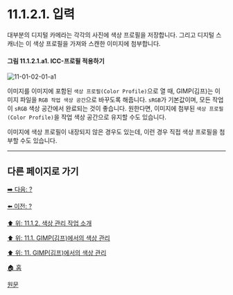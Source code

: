 # 11.1.2.1. 입력
대부분의 디지털 카메라는 각각의 사진에 색상 프로필을 저장합니다. 그리고 디지털 스캐너는 이 색상 프로필을 가져와 스캔한 이미지에 첨부합니다.

#### 그림 11.1.2.1.a1. ICC-프로필 적용하기
![11-01-02-01-a1](https://github.com/wonder13662/gimp/assets/15767104/cb9ecbe6-b2f7-4633-b8a7-160b686bcb76)

이미지를 이미지에 포함된 `색상 프로필(Color Profile)`으로 열 때, GIMP(김프)는 이미지 파일을 `RGB 작업 색상 공간`으로 바꾸도록 해줍니다. `sRGB`가 기본값이며, 모든 작업이 `sRGB` 색상 공간에서 완료되는 것이 좋습니다. 원한다면, 이미지에 첨부된 `색상 프로필(Color Profile)`을 작업 색상 공간으로 유지할 수도 있습니다.

이미지에 색상 프로필이 내장되지 않은 경우도 있는데, 이런 경우 직접 색상 프로필을 첨부할 수도 있습니다.

***

## 다른 페이지로 가기

[➡️ 다음: ?]()

[⬅️ 이전: ?]()

[⬆️ 위: 11.1.2. 색상 관리 작업 소개](./11-01-02-00-introduction_to_a_color_managed_workflow.md)

[⬆️ 위: 11.1. GIMP(김프)에서의 색상 관리](./11-01-00-color-management-in-gimp.md)

[⬆️ 위: 11. GIMP(김프)에서의 색상 관리](./11-00-color-management-with-gimp.md)

[🏠 홈](./00-home.md)

[원문](https://docs.gimp.org/2.10/ko/gimp-imaging-color-management.html#idm7829)
